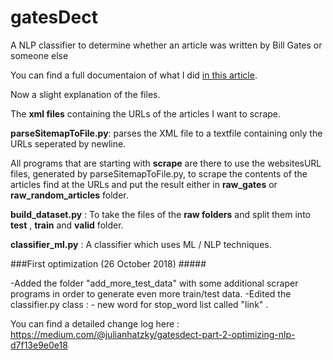 # gatesDect
A NLP classifier to determine whether an article was written by Bill Gates or someone else


You can find a full documentaion of what I did [in this article](https://medium.com/data-from-the-trenches/text-classification-the-first-step-toward-nlp-mastery-f5f95d525d73).



Now a slight explanation of the files.


The __xml files__ containing the URLs of the articles I want to scrape.

__parseSitemapToFile.py__: parses the XML file to a textfile containing only the URLs seperated by newline.

All programs that are starting with __scrape__ are there to use the websitesURL files, generated by parseSitemapToFile.py, to scrape the contents of the articles find at the URLs and put the result either in __raw_gates__ or __raw_random_articles__ folder.


__build_dataset.py__ : To take the files of the __raw folders__ and split them into __test__ , __train__ and __valid__ folder.

__classifier_ml.py__ : A classifier which uses ML / NLP techniques.





###First optimization (26 October 2018) #####

-Added the folder "add_more_test_data" with some additional scraper programs in order to generate even more train/test data.
-Edited the classifier.py class : - new word for stop_word list called "link" . 

You can find a detailed change log here : https://medium.com/@julianhatzky/gatesdect-part-2-optimizing-nlp-d7f13e9e0e18
